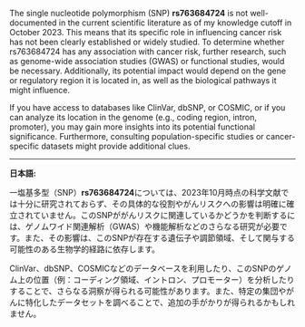 The single nucleotide polymorphism (SNP) **rs763684724** is not well-documented in the current scientific literature as of my knowledge cutoff in October 2023. This means that its specific role in influencing cancer risk has not been clearly established or widely studied. To determine whether rs763684724 has any association with cancer risk, further research, such as genome-wide association studies (GWAS) or functional studies, would be necessary. Additionally, its potential impact would depend on the gene or regulatory region it is located in, as well as the biological pathways it might influence.

If you have access to databases like ClinVar, dbSNP, or COSMIC, or if you can analyze its location in the genome (e.g., coding region, intron, promoter), you may gain more insights into its potential functional significance. Furthermore, consulting population-specific studies or cancer-specific datasets might provide additional clues.

---

**日本語:**

一塩基多型（SNP）**rs763684724**については、2023年10月時点の科学文献では十分に研究されておらず、その具体的な役割やがんリスクへの影響は明確に確立されていません。このSNPががんリスクに関連しているかどうかを判断するには、ゲノムワイド関連解析（GWAS）や機能解析などのさらなる研究が必要です。また、その影響は、このSNPが存在する遺伝子や調節領域、そして関与する可能性のある生物学的経路に依存します。

ClinVar、dbSNP、COSMICなどのデータベースを利用したり、このSNPのゲノム上の位置（例：コーディング領域、イントロン、プロモーター）を分析したりすることで、さらなる洞察が得られる可能性があります。また、特定の集団やがんに特化したデータセットを調べることで、追加の手がかりが得られるかもしれません。